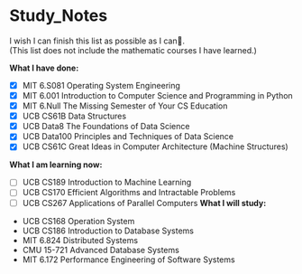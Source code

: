 # Study_Notes
I wish I can finish this list as possible as I can🎋. <br/>
(This list does not include the mathematic courses I have learned.) <br/>

**What I have done:**
- [x] MIT 6.S081 Operating System Engineering 
- [x] MIT 6.001 Introduction to Computer Science and Programming in Python
- [x] MIT 6.Null The Missing Semester of Your CS Education
- [x] UCB CS61B Data Structures
- [x] UCB Data8 The Foundations of Data Science
- [x] UCB Data100 Principles and Techniques of Data Science
- [x] UCB CS61C Great Ideas in Computer Architecture (Machine Structures)

**What I am learning now:**
- [ ] UCB CS189 Introduction to Machine Learning
- [ ] UCB CS170 Efficient Algorithms and Intractable Problems
- [ ] UCB CS267 Applications of Parallel Computers
**What I will study:**
- UCB CS168 Operation System
- UCB CS186 Introduction to Database Systems
- MIT 6.824 Distributed Systems
- CMU 15-721 Advanced Database Systems
- MIT 6.172 Performance Engineering of Software Systems
